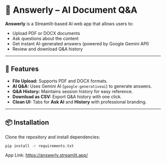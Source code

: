 # 🤖 Answerly – AI Document Q&A

**Answerly** is a Streamlit-based AI web app that allows users to:

- Upload PDF or DOCX documents
- Ask questions about the content
- Get instant AI-generated answers (powered by Google Gemini API)
- Review and download Q&A history

---

## 🚀 Features

- **File Upload:** Supports PDF and DOCX formats.
- **AI Q&A:** Uses Gemini AI (`google-generativeai`) to generate answers.
- **Q&A History:** Maintains session history for easy reference.
- **Download as CSV:** Export Q&A history with one click.
- **Clean UI:** Tabs for **Ask AI** and **History** with professional branding.

---

## 📦 Installation

Clone the repository and install dependencies:

```bash
pip install -r requirements.txt
```

App Link: https://answerly.streamlit.app/
